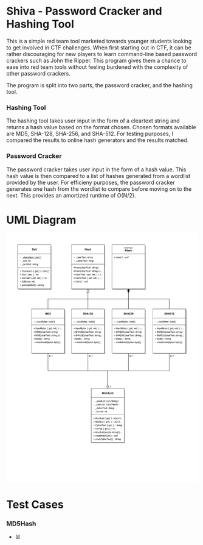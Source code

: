 # Shiva - Password Cracker and Hashing Tool
This is a simple red team tool marketed towards younger students looking to get involved in CTF challenges. When first starting out in CTF, it can be rather discouraging for new players to learn command-line based password crackers such as John the Ripper. This program gives them a chance to ease into red team tools without feeling burdened with the complexity of other password crackers.

The program is split into two parts, the password cracker, and the hashing tool.

### Hashing Tool
The hashing tool takes user input in the form of a cleartext string and returns a hash value based on the format chosen. Chosen formats available are MD5, SHA-128, SHA-256, and SHA-512. For testing purposes, I compared the results to online hash generators and the results matched.

### Password Cracker
The password cracker takes user input in the form of a hash value. This hash value is then compared to a list of hashes generated from a wordlist provided by the user. For efficieny purposes, the password cracker generates one hash from the wordlist to compare before moving on to the next. This provides an amortized runtime of O(N/2).

# UML Diagram
![Screenshot](Shiva%20UML%20Diagram-1.png)

# Test Cases

### MD5Hash
- [x]


